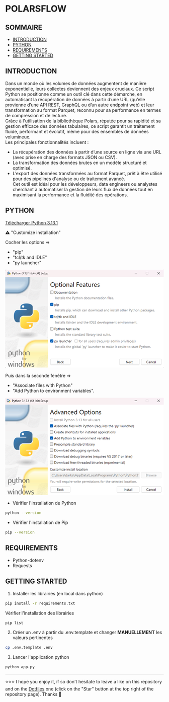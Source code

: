 # POLARSFLOW

## SOMMAIRE
- [INTRODUCTION](#introduction)
- [PYTHON](#python)
- [REQUIREMENTS](#requirements)
- [GETTING STARTED](#getting-started)

## INTRODUCTION
Dans un monde où les volumes de données augmentent de manière exponentielle, leurs collectes deviennent des enjeux cruciaux. Ce script Python se positionne comme un outil clé dans cette démarche, en automatisant la récupération de données à partir d’une URL (qu’elle provienne d’une API REST, GraphQL ou d’un autre endpoint web) et leur transformation au format Parquet, reconnu pour sa performance en termes de compression et de lecture.  
Grâce à l'utilisation de la bibliothèque Polars, réputée pour sa rapidité et sa gestion efficace des données tabulaires, ce script garantit un traitement fluide, performant et évolutif, même pour des ensembles de données volumineux.  
Les principales fonctionnalités incluent :
- La récupération des données à partir d’une source en ligne via une URL (avec prise en charge des formats JSON ou CSV).
- La transformation des données brutes en un modèle structuré et optimisé.
- L’export des données transformées au format Parquet, prêt à être utilisé pour des pipelines d'analyse ou de traitement avancé.  
Cet outil est idéal pour les développeurs, data engineers ou analystes cherchant à automatiser la gestion de leurs flux de données tout en maximisant la performance et la fluidité des opérations.

## PYTHON
[Télécharger Python 3.13.1](https://www.python.org/downloads/)  

⚠️ "Customize installation"  

Cocher les options =>  
- "pip"  
- "tcl/tk and IDLE"  
- "py launcher"  

![Installation Python 1](https://github.com/EmmanuelLefevre/MarkdownImg/blob/main/py_install.png)  

Puis dans la seconde fenêtre =>  
- "Associate files with Python"  
- "Add Python to environment variables".  

![Installation Python 2](https://github.com/EmmanuelLefevre/MarkdownImg/blob/main/py_install_2.png)  

- Vérifier l'installation de Python
```bash
python --version
```
- Vérifier l'installation de Pip
```bash
pip --version
```

## REQUIREMENTS
- Python-dotenv
- Requests

## GETTING STARTED
1. Installer les librairies (en local dans python)
```bash
pip install -r requirements.txt
```
Vérifier l'installation des librairies
```bash
pip list
```
2. Créer un .env à partir du .env.template et changer **MANUELLEMENT** les valeurs pertinentes
```bash
cp .env.template .env
```
3. Lancer l'application python
```bash
python app.py
```

***

⭐⭐⭐ I hope you enjoy it, if so don't hesitate to leave a like on this repository and on the [Dotfiles](https://github.com/EmmanuelLefevre/Dotfiles) one (click on the "Star" button at the top right of the repository page). Thanks 🤗
